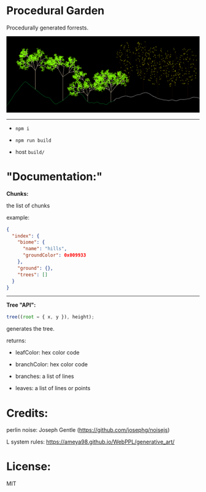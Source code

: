# Procedural Garden

Procedurally generated forrests.

![imag](https://raw.githubusercontent.com/skittlemittle/procedural-garden/main/scren.png)

---

- `npm i`

- `npm run build`

- host `build/`

# "Documentation:"

**Chunks:**

the list of chunks

example:

```json
{
  "index": {
    "biome": {
      "name": "hills",
      "groundColor": 0x009933
    },
    "ground": {},
    "trees": []
  }
}
```

---

**Tree "API":**

```js
tree((root = { x, y }), height);
```

generates the tree.

returns:

- leafColor: hex color code

- branchColor: hex color code

- branches: a list of lines

- leaves: a list of lines or points

# Credits:

perlin noise: Joseph Gentle (https://github.com/josephg/noisejs)

L system rules: https://ameya98.github.io/WebPPL/generative_art/

# License:

MIT
